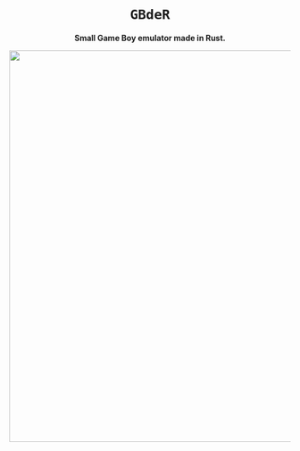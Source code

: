 <div align="center">
  <h1><code>GBdeR</code></h1>
  <p>
    <strong>Small Game Boy emulator made in Rust.</strong>
  </p>
</div>

<p align="center">
  <img width="700" src="https://user-images.githubusercontent.com/1584153/177574874-d0298fb8-0d35-44e3-91ea-bc43b11f74fc.png">
</p>
